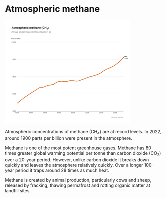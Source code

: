 # Atmospheric methane

<img src="plot.jpeg" alt="Methane emissions" width="400"/>

Atmospheric concentrations of methane (CH<sub>4</sub>) are at record levels. In 2022, around 1900 parts per billion were present in the atmosphere. 

Methane is one of the most potent greenhouse gases. Methane has 80 times greater global warming potential per tonne than carbon dioxide (CO<sub>2</sub>) over a 20-year period. However, unlike carbon dioxide it breaks down quickly and leaves the atmosphere relatively quickly. Over a longer 100-year period it traps around 28 times as much heat.

Methane is created by animal production, particularly cows and sheep, released by fracking, thawing permafrost and rotting organic matter at landfill sites.